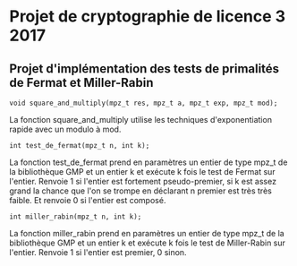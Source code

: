 # Projet de cryptographie de licence 3 2017
## Projet d'implémentation des tests de primalités de Fermat et Miller-Rabin

`void square_and_multiply(mpz_t res, mpz_t a, mpz_t exp, mpz_t mod);`

La fonction square_and_multiply utilise les techniques d'exponentiation rapide avec un modulo à mod.

`int test_de_fermat(mpz_t n, int k);`

La fonction test_de_fermat prend en paramètres un entier de type mpz_t de la bibliothèque GMP et un entier k et exécute k fois le test de Fermat sur l'entier.
Renvoie 1 si l'entier est fortement pseudo-premier, si k est assez grand la chance que l'on se trompe en déclarant n premier est très très faible.
Et renvoie 0 si l'entier est composé.

`int miller_rabin(mpz_t n, int k);`

La fonction miller_rabin prend en paramètres un entier de type mpz_t de la bibliothèque GMP et un entier k et exécute k fois le test de Miller-Rabin sur l'entier.
Renvoie 1 si l'entier est premier, 0 sinon.
